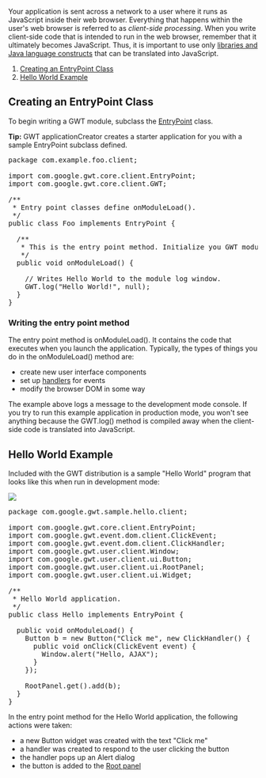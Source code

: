 <p>Your application is sent across a network to a user where it runs as JavaScript inside their web browser. Everything that happens within the user's web browser is
referred to as <i>client-side processing</i>. When you write client-side code that is intended to run in the web browser, remember that it ultimately becomes JavaScript. Thus, it
is important to use only <a href="DevGuideCodingBasics.html#DevGuideJavaCompatibility">libraries and Java language constructs</a> that can be translated into JavaScript.</p>

<ol class="toc" id="pageToc">
  <li><a href="#creating">Creating an EntryPoint Class</a></li>
  <li><a href="#hello">Hello World Example</a></li>
</ol>

<h2 id="creating">Creating an EntryPoint Class</h2>

<p>To begin writing a GWT module, subclass the <a href="http://google-web-toolkit.googlecode.com/svn/javadoc/latest/com/google/gwt/core/client/EntryPoint.html">EntryPoint</a> class.</p>

<p><strong>Tip:</strong> GWT applicationCreator creates a starter application for you with a sample EntryPoint subclass defined.</p>

<pre class="prettyprint">
package com.example.foo.client;

import com.google.gwt.core.client.EntryPoint;
import com.google.gwt.core.client.GWT;

/**
 * Entry point classes define onModuleLoad().
 */
public class Foo implements EntryPoint {

  /**
   * This is the entry point method. Initialize you GWT module here.
   */
  public void onModuleLoad() {

    // Writes Hello World to the module log window.
    GWT.log(&quot;Hello World!&quot;, null);
  }
}
</pre>

<h3>Writing the entry point method</h3>

<p>The entry point method is onModuleLoad(). It contains the code that executes when you launch the application. Typically, the types of things you do in the onModuleLoad() method
are:</p>

<ul>
<li>create new user interface components</li>

<li>set up <a href="DevGuideUiHandlers.html">handlers</a> for events</li>

<li>modify the browser DOM in some way</li>
</ul>



<p>
The example above logs a message to the development mode console.
If you try to run this example application in production mode, you won't see anything because the GWT.log() method is compiled away when the client-side code is translated into JavaScript.
</p>

<h2 id="hello">Hello World Example</h2>

<p>Included with the GWT distribution is a sample &quot;Hello World&quot;
program that looks like this when run in development mode:</p>

<p><img src="images/HelloWorld.png"/></p>

<pre class="prettyprint">
package com.google.gwt.sample.hello.client;

import com.google.gwt.core.client.EntryPoint;
import com.google.gwt.event.dom.client.ClickEvent;
import com.google.gwt.event.dom.client.ClickHandler;
import com.google.gwt.user.client.Window;
import com.google.gwt.user.client.ui.Button;
import com.google.gwt.user.client.ui.RootPanel;
import com.google.gwt.user.client.ui.Widget;

/**
 * Hello World application.
 */
public class Hello implements EntryPoint {

  public void onModuleLoad() {
    Button b = new Button(&quot;Click me&quot;, new ClickHandler() {
      public void onClick(ClickEvent event) {
        Window.alert(&quot;Hello, AJAX&quot;);
      }
    });

    RootPanel.get().add(b);
  }
}
</pre>

<p>In the entry point method for the Hello World application, the following actions were taken:</p>

<ul>
<li>a new Button widget was created with the text &quot;Click me&quot;</li>

<li>a handler was created to respond to the user clicking the button</li>

<li>the handler pops up an Alert dialog</li>

<li>the button is added to the <a href="http://google-web-toolkit.googlecode.com/svn/javadoc/latest/com/google/gwt/user/client/ui/RootPanel.html">Root panel</a></li>
</ul>



